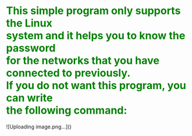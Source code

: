 <h1 style="color:green">This simple program only supports the Linux <br>system and it helps you to know the password <br>for the networks that you have connected to previously.<br>If you do not want this program, you can write <br>the following command:</h1>
![Uploading image.png…]()
